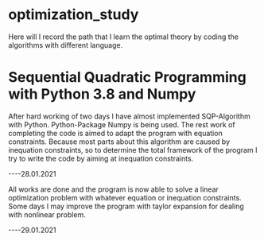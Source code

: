 # optimization_study

Here will I record the path that I learn the optimal theory by coding the algorithms with different language.

# Sequential Quadratic Programming with Python 3.8 and Numpy

After hard working of two days I have almost implemented SQP-Algorithm with Python. Python-Package Numpy is being used. 
The rest work of completing the code is aimed to adapt the program with equation constraints. Because most parts about 
this algorithm are caused by inequation constraints, so to determine the total framework of the program I try to write 
the code by aiming at inequation constraints. 

----28.01.2021


All works are done and the program is now able to solve a linear optimization problem with whatever equation or 
inequation constraints. Some days I may improve the program with taylor expansion for dealing with nonlinear problem. 

----29.01.2021
